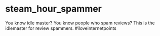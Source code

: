 # steam_hour_spammer
You know idle master? You know people who spam reviews? This is the idlemaster for review spammers. #iloveinternetpoints
